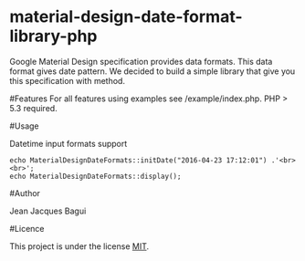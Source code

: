 # material-design-date-format-library-php
Google Material Design specification provides data formats. This data format gives date pattern. We decided to build a simple library that give you this specification with method.



#Features
For all features using examples see /example/index.php. PHP > 5.3 required.

#Usage

Datetime input formats support

```
echo MaterialDesignDateFormats::initDate("2016-04-23 17:12:01") .'<br> <br>';
echo MaterialDesignDateFormats::display();
```

#Author

Jean Jacques Bagui

#Licence

This project is under the license <a href="https://opensource.org/licenses/MIT">MIT</a>.
